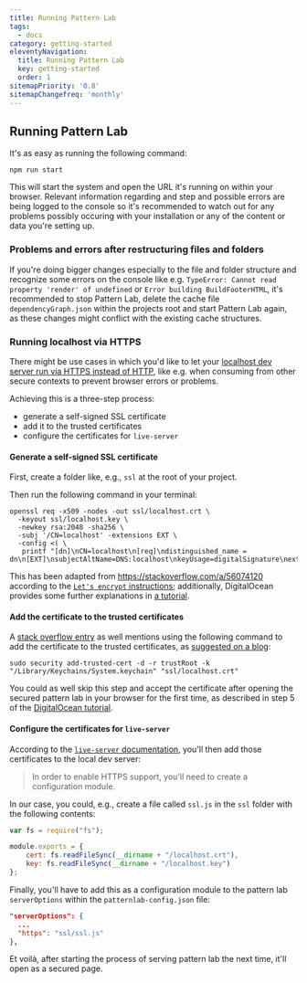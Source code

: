 ```yaml
---
title: Running Pattern Lab
tags:
  - docs
category: getting-started
eleventyNavigation:
  title: Running Pattern Lab
  key: getting-started
  order: 1
sitemapPriority: '0.8'
sitemapChangefreq: 'monthly'
---
```


## Running Pattern Lab

It's as easy as running the following command:

```
npm run start
```

This will start the system and open the URL it's running on within your browser.
Relevant information regarding and step and possible errors are being logged to the console so it's recommended to watch out for any problems possibly occuring with your installation or any of the content or data you're setting up.

### Problems and errors after restructuring files and folders

If you're doing bigger changes especially to the file and folder structure and recognize some errors on the console like e.g. `TypeError: Cannot read property 'render' of undefined` or `Error building BuildFooterHTML`, it's recommended to stop Pattern Lab, delete the cache file `dependencyGraph.json` within the projects root and start Pattern Lab again, as these changes might conflict with the existing cache structures.

### Running localhost via HTTPS

There might be use cases in which you'd like to let your [localhost dev server run via HTTPS instead of HTTP](https://github.com/pattern-lab/live-server#https), like e.g. when consuming from other secure contexts to prevent browser errors or problems.

Achieving this is a three-step process:
- generate a self-signed SSL certificate
- add it to the trusted certificates
- configure the certificates for `live-server`

#### Generate a self-signed SSL certificate

First, create a folder like, e.g., `ssl` at the root of your project.

Then run the following command in your terminal:

```
openssl req -x509 -nodes -out ssl/localhost.crt \
  -keyout ssl/localhost.key \
  -newkey rsa:2048 -sha256 \
  -subj '/CN=localhost' -extensions EXT \
  -config <( \
   printf "[dn]\nCN=localhost\n[req]\ndistinguished_name = dn\n[EXT]\nsubjectAltName=DNS:localhost\nkeyUsage=digitalSignature\nextendedKeyUsage=serverAuth")
```

This has been adapted from <https://stackoverflow.com/a/56074120> according to the [`Let's encrypt` instructions](https://letsencrypt.org/docs/certificates-for-localhost/); additionally, DigitalOcean provides some further explanations in [a tutorial](https://www.digitalocean.com/community/tutorials/how-to-create-a-self-signed-ssl-certificate-for-nginx-in-ubuntu-16-04).

#### Add the certificate to the trusted certificates

A [stack overflow entry](https://stackoverflow.com/a/56074120) as well mentions using the following command to add the certificate to the trusted certificates, as [suggested on a blog](https://derflounder.wordpress.com/2011/03/13/adding-new-trusted-root-certificates-to-system-keychain/):

```
sudo security add-trusted-cert -d -r trustRoot -k "/Library/Keychains/System.keychain" "ssl/localhost.crt"
```

You could as well skip this step and accept the certificate after opening the secured pattern lab in your browser for the first time, as described in step 5 of the [DigitalOcean tutorial](https://www.digitalocean.com/community/tutorials/how-to-create-a-self-signed-ssl-certificate-for-nginx-in-ubuntu-16-04#step-5-test-encryption).

#### Configure the certificates for `live-server`

According to the [`live-server` documentation](https://github.com/pattern-lab/live-server#https), you'll then add those certificates to the local dev server:

> In order to enable HTTPS support, you'll need to create a configuration module.

In our case, you could, e.g., create a file called `ssl.js` in the `ssl` folder with the following contents:

```js
var fs = require("fs");

module.exports = {
	cert: fs.readFileSync(__dirname + "/localhost.crt"),
	key: fs.readFileSync(__dirname + "/localhost.key")
};
```

Finally, you'll have to add this as a configuration module to the pattern lab `serverOptions` within the `patternlab-config.json` file:
```json
"serverOptions": {
  ...
  "https": "ssl/ssl.js"
},
```

Et voilà, after starting the process of serving pattern lab the next time, it'll open as a secured page.
